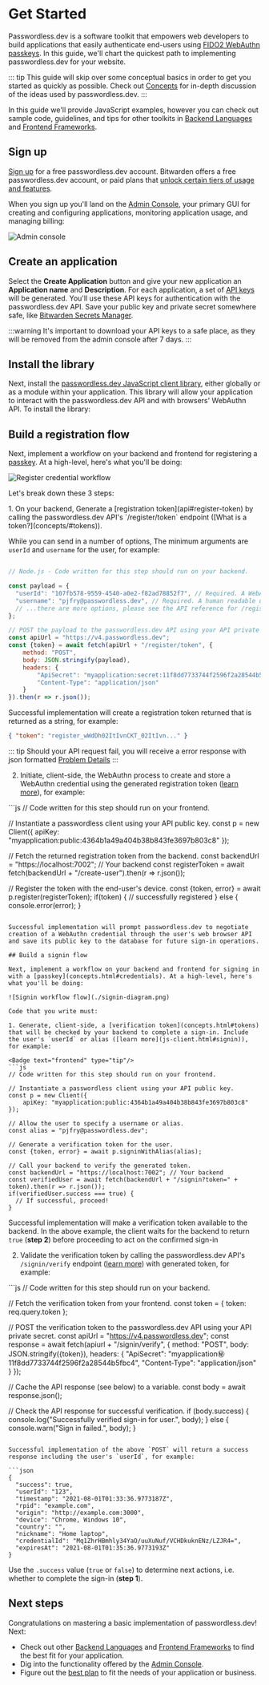# Get Started

Passwordless.dev is a software toolkit that empowers web developers to build applications that easily authenticate end-users using [FIDO2 WebAuthn passkeys](concepts). In this guide, we'll chart the quickest path to implementing passwordless.dev for your website.

::: tip
This guide will skip over some conceptual basics in order to get you started as quickly as possible. Check out [Concepts](concepts) for in-depth discussion of the ideas used by passwordless.dev.
:::

In this guide we'll provide JavaScript examples, however you can check out sample code, guidelines, and tips for other toolkits in [Backend Languages](backend) and [Frontend Frameworks](frontend).

## Sign up

[Sign up](https://admin.passwordless.dev/signup) for a free passwordless.dev account. Bitwarden offers a free passwordless.dev account, or paid plans that [unlock certain tiers of usage and features](https://bitwarden.com/pricing/passwordless/).

When you sign up you'll land on the [Admin Console](admin-console), your primary GUI for creating and configuring applications, monitoring application usage, and managing billing:

![Admin console](./admin-console.png)


## Create an application

Select the **Create Application** button and give your new application an **Application name** and **Description**. For each application, a set of [API keys](concepts.html#api-keys) will be generated. You'll use these API keys for authentication with the passwordless.dev API. Save your public key and private secret somewhere safe, like [Bitwarden Secrets Manager](https://bitwarden.com/help/secrets-manager-overview).

:::warning
It's important to download your API keys to a safe place, as they will be removed from the admin console after 7 days.
:::

## Install the library

Next, install the [passwordless.dev JavaScript client library](js-client), either globally or as a module within your application. This library will allow your application to interact with the passwordless.dev API and with browsers' WebAuthn API. To install the library:


<CodeSwitcher :languages="{bash1:'yarn',bash2:'npm',es6:'ES6',html:'html'}">
<template v-slot:bash1>

```bash
yarn add @passwordlessdev/passwordless-client
```
In all cases, your frontend must import the library to call the methods used by passwordless.dev:
```js
import { Client } from '@passwordlessdev/passwordless-client';
```
</template>
<template v-slot:bash2>

```bash
npm install @passwordlessdev/passwordless-client
```
In all cases, your frontend must import the library to call the methods used by passwordless.dev:
```js
import { Client } from '@passwordlessdev/passwordless-client';
```
</template>
<template v-slot:es6>

```html
<script src="https://cdn.passwordless.dev/dist/1.1.0/esm/passwordless.min.mjs" crossorigin="anonymous"></script>
```
In all cases, your frontend must import the library to call the methods used by passwordless.dev:
```html
<script type="module">
    import { Client } from "https://cdn.passwordless.dev/dist/1.1.0/esm/passwordless.min.mjs"
</script>
```
</template>
<template v-slot:html>

```html
<script src="https://cdn.passwordless.dev/dist/1.1.0/umd/passwordless.umd.min.js" crossorigin="anonymous"></script>
```
In all cases, your frontend must import the library to call the methods used by passwordless.dev:
```html
<script>
const Client = Passwordless.Client;
const p = new Client({});
</script>
```

</template>
</CodeSwitcher>

## Build a registration flow

Next, implement a workflow on your backend and frontend for registering a [passkey](concepts.html#passkey). At a high-level, here's what you'll be doing:

![Register credential workflow](./register-diagram.png)

Let's break down these 3 steps:

<Badge text="backend" type="warning"/>
1. On your backend, Generate a [registration token](api#register-token) by calling the passwordless.dev API's `/register/token` endpoint ([What is a token?](concepts/#tokens)).

While you can send in a number of options, The minimum arguments are `userId` and `username` for the user, for example:


```js

// Node.js - Code written for this step should run on your backend.

const payload = {
  "userId": "107fb578-9559-4540-a0e2-f82ad78852f7", // Required. A WebAuthn User Handle, which should be generated by your application. Max. 64 bytes.
  "username": "pjfry@passwordless.dev", // Required. A human readable username used for user authentication, should be chosen by the user.
  // ...there are more options, please see the API reference for /register/token
};

// POST the payload to the passwordless.dev API using your API private secret.
const apiUrl = "https://v4.passwordless.dev";
const {token} = await fetch(apiUrl + "/register/token", {
    method: "POST",
    body: JSON.stringify(payload),
    headers: {
        "ApiSecret": "myapplication:secret:11f8dd7733744f2596f2a28544b5fbc4",
        "Content-Type": "application/json"
    }
}).then(r => r.json());
```

Successful implementation will create a registration token returned that is returned as a string, for example:

```json
{ "token": "register_wWdDh02ItIvnCKT_02ItIvn..." }
```

::: tip
Should your API request fail, you will receive a error response with json formatted [Problem Details](errors)
:::

2. Initiate, client-side, the WebAuthn process to create and store a WebAuthn credential using the generated registration token ([learn more](js-client)), for example:

<Badge text="frontend" type="tip"/>
```js
// Code written for this step should run on your frontend.

// Instantiate a passwordless client using your API public key.
const p = new Client({
    apiKey: "myapplication:public:4364b1a49a404b38b843fe3697b803c8"
});

// Fetch the returned registration token from the backend.
const backendUrl = "https://localhost:7002"; // Your backend
const registerToken = await fetch(backendUrl + "/create-user").then(r => r.json());

// Register the token with the end-user's device.
const {token, error} = await p.register(registerToken);
if(token) {
    // successfully registered
} else {
    console.error(error);
}

```

Successful implementation will prompt passwordless.dev to negotiate creation of a WebAuthn credential through the user's web browser API and save its public key to the database for future sign-in operations.

## Build a signin flow

Next, implement a workflow on your backend and frontend for signing in with a [passkey](concepts.html#credentials). At a high-level, here's what you'll be doing:

![Signin workflow flow](./signin-diagram.png)

Code that you write must:

1. Generate, client-side, a [verification token](concepts.html#tokens) that will be checked by your backend to complete a sign-in. Include the user's `userId` or alias ([learn more](js-client.html#signin)), for example:

<Badge text="frontend" type="tip"/>
```js
// Code written for this step should run on your frontend.

// Instantiate a passwordless client using your API public key.
const p = new Client({
    apiKey: "myapplication:public:4364b1a49a404b38b843fe3697b803c8"
});

// Allow the user to specify a username or alias.
const alias = "pjfry@passwordless.dev";

// Generate a verification token for the user.
const {token, error} = await p.signinWithAlias(alias);

// Call your backend to verify the generated token.
const backendUrl = "https://localhost:7002"; // Your backend
const verifiedUser = await fetch(backendUrl + "/signin?token=" + token).then(r => r.json());
if(verifiedUser.success === true) {
  // If successful, proceed!
}
```

Successful implementation will make a verification token available to the backend. In the above example, the client waits for the backend to return `true` (**step 2**) before proceeding to act on the confirmed sign-in

2. Validate the verification token by calling the passwordless.dev API's `/signin/verify` endpoint ([learn more](api/#signin-verify)) with generated token, for example:

<Badge text="backend" type="warning"/>
```js
// Code written for this step should run on your backend.

// Fetch the verification token from your frontend.
const token = { token: req.query.token };

// POST the verification token to the passwordless.dev API using your API private secret.
const apiUrl = "https://v4.passwordless.dev";
const response = await fetch(apiurl + "/signin/verify", {
    method: "POST",
    body: JSON.stringify({token}),
    headers: { "ApiSecret": "myapplication:secret:11f8dd7733744f2596f2a28544b5fbc4", "Content-Type": "application/json" }
});

// Cache the API response (see below) to a variable.
const body = await response.json();

// Check the API response for successful verification.
if (body.success) {
    console.log("Successfully verified sign-in for user.", body);
} else {
    console.warn("Sign in failed.", body);
}
```

Successful implementation of the above `POST` will return a success response including the user's `userId`, for example:

```json
{
  "success": true,
  "userId": "123",
  "timestamp": "2021-08-01T01:33:36.9773187Z",
  "rpid": "example.com",
  "origin": "http://example.com:3000",
  "device": "Chrome, Windows 10",
  "country": "",
  "nickname": "Home laptop",
  "credentialId": "Mq1ZhrHBmhly34YaO/uuXuNuf/VCHDkuknENz/LZJR4=",
  "expiresAt": "2021-08-01T01:35:36.9773193Z"
}
```

Use the `.success` value (`true` or `false`) to determine next actions, i.e. whether to complete the sign-in (**step 1**).

## Next steps

Congratulations on mastering a basic implementation of passwordless.dev! Next:

- Check out other [Backend Languages](backend) and [Frontend Frameworks](frontend) to find the best fit for your application.
- Dig into the functionality offered by the [Admin Console](admin-console).
- Figure out the [best plan](https://bitwarden.com/pricing/passwordless/) to fit the needs of your application or business.
